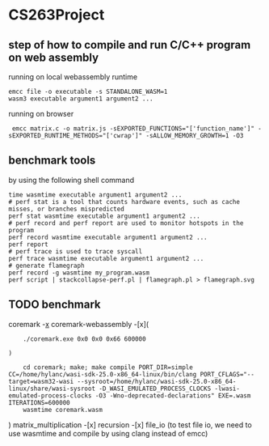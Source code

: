 # CS263Project

## step of how to compile and run C/C++ program on web assembly

running on local webassembly runtime
```shell
emcc file -o executable -s STANDALONE_WASM=1
wasm3 executable argument1 argument2 ...
```
running on browser
```shell
 emcc matrix.c -o matrix.js -sEXPORTED_FUNCTIONS="['function_name']" -sEXPORTED_RUNTIME_METHODS="['cwrap']" -sALLOW_MEMORY_GROWTH=1 -O3
```
## benchmark tools
by using the following shell command 
```shell
time wasmtime executable argument1 argument2 ...
# perf stat is a tool that counts hardware events, such as cache misses, or branches mispredicted
perf stat wasmtime executable argument1 argument2 ...
# perf record and perf report are used to monitor hotspots in the program
perf record wasmtime executable argument1 argument2 ...
perf report
# perf trace is used to trace syscall
perf trace wasmtime executable argument1 argument2 ...
# generate flamegraph
perf record -g wasmtime my_program.wasm
perf script | stackcollapse-perf.pl | flamegraph.pl > flamegraph.svg
```
## TODO benchmark 
coremark -[x]()
coremark-webassembly -[x](
```shell
    ./coremark.exe 0x0 0x0 0x66 600000 
```
    )            
```shell
    cd coremark; make; make compile PORT_DIR=simple CC=/home/hylanc/wasi-sdk-25.0-x86_64-linux/bin/clang PORT_CFLAGS="--target=wasm32-wasi --sysroot=/home/hylanc/wasi-sdk-25.0-x86_64-linux/share/wasi-sysroot -D_WASI_EMULATED_PROCESS_CLOCKS -lwasi-emulated-process-clocks -O3 -Wno-deprecated-declarations" EXE=.wasm ITERATIONS=600000
    wasmtime coremark.wasm
```
)
matrix_multiplication -[x]
recursion -[x]
file_io (to test file io, we need to use wasmtime and compile by using clang instead of emcc)

